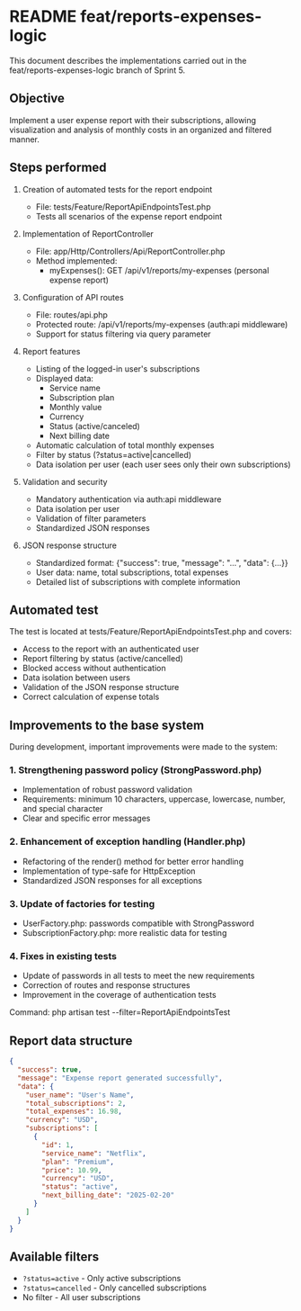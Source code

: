 # README feat/reports-expenses-logic

This document describes the implementations carried out in the feat/reports-expenses-logic branch of Sprint 5.

## Objective

Implement a user expense report with their subscriptions, allowing visualization and analysis of monthly costs in an organized and filtered manner.

## Steps performed

1. Creation of automated tests for the report endpoint
   - File: tests/Feature/ReportApiEndpointsTest.php
   - Tests all scenarios of the expense report endpoint

2. Implementation of ReportController
   - File: app/Http/Controllers/Api/ReportController.php
   - Method implemented:
     - myExpenses(): GET /api/v1/reports/my-expenses (personal expense report)

3. Configuration of API routes
   - File: routes/api.php
   - Protected route: /api/v1/reports/my-expenses (auth:api middleware)
   - Support for status filtering via query parameter

4. Report features
   - Listing of the logged-in user's subscriptions
   - Displayed data:
     - Service name
     - Subscription plan
     - Monthly value
     - Currency
     - Status (active/canceled)
     - Next billing date
   - Automatic calculation of total monthly expenses
   - Filter by status (?status=active|cancelled)
   - Data isolation per user (each user sees only their own subscriptions)

5. Validation and security
   - Mandatory authentication via auth:api middleware
   - Data isolation per user
   - Validation of filter parameters
   - Standardized JSON responses

6. JSON response structure
   - Standardized format: {"success": true, "message": "...", "data": {...}}
   - User data: name, total subscriptions, total expenses
   - Detailed list of subscriptions with complete information

## Automated test

The test is located at tests/Feature/ReportApiEndpointsTest.php and covers:
- Access to the report with an authenticated user
- Report filtering by status (active/cancelled)
- Blocked access without authentication
- Data isolation between users
- Validation of the JSON response structure
- Correct calculation of expense totals

## Improvements to the base system

During development, important improvements were made to the system:

### 1. Strengthening password policy (StrongPassword.php)
- Implementation of robust password validation
- Requirements: minimum 10 characters, uppercase, lowercase, number, and special character
- Clear and specific error messages

### 2. Enhancement of exception handling (Handler.php)
- Refactoring of the render() method for better error handling
- Implementation of type-safe for HttpException
- Standardized JSON responses for all exceptions

### 3. Update of factories for testing
- UserFactory.php: passwords compatible with StrongPassword
- SubscriptionFactory.php: more realistic data for testing

### 4. Fixes in existing tests
- Update of passwords in all tests to meet the new requirements
- Correction of routes and response structures
- Improvement in the coverage of authentication tests

Command: php artisan test --filter=ReportApiEndpointsTest

## Report data structure

```json
{
  "success": true,
  "message": "Expense report generated successfully",
  "data": {
    "user_name": "User's Name",
    "total_subscriptions": 2,
    "total_expenses": 16.98,
    "currency": "USD",
    "subscriptions": [
      {
        "id": 1,
        "service_name": "Netflix",
        "plan": "Premium",
        "price": 10.99,
        "currency": "USD",
        "status": "active",
        "next_billing_date": "2025-02-20"
      }
    ]
  }
}
```

## Available filters

- `?status=active` - Only active subscriptions
- `?status=cancelled` - Only cancelled subscriptions
- No filter - All user subscriptions